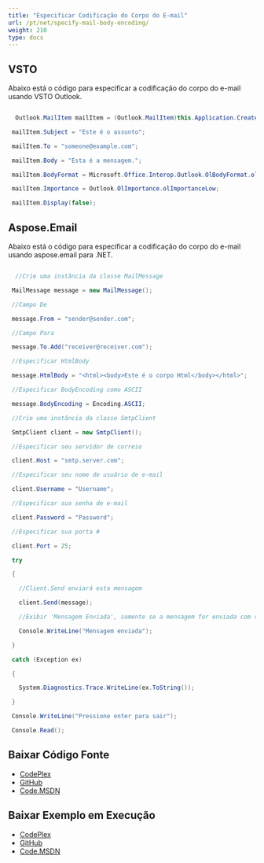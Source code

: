```yaml
---
title: "Especificar Codificação do Corpo do E-mail"
url: /pt/net/specify-mail-body-encoding/
weight: 210
type: docs
---
```



## **VSTO**
Abaixo está o código para especificar a codificação do corpo do e-mail usando VSTO Outlook.

``` cs

  Outlook.MailItem mailItem = (Outlook.MailItem)this.Application.CreateItem(Outlook.OlItemType.olMailItem);

 mailItem.Subject = "Este é o assunto";

 mailItem.To = "someone@example.com";

 mailItem.Body = "Esta é a mensagem.";

 mailItem.BodyFormat = Microsoft.Office.Interop.Outlook.OlBodyFormat.olFormatRichText;

 mailItem.Importance = Outlook.OlImportance.olImportanceLow;

 mailItem.Display(false);


```
## **Aspose.Email**
Abaixo está o código para especificar a codificação do corpo do e-mail usando aspose.email para .NET.

``` cs

  //Crie uma instância da classe MailMessage

 MailMessage message = new MailMessage();

 //Campo De

 message.From = "sender@sender.com";

 //Campo Para

 message.To.Add("receiver@receiver.com");

 //Especificar HtmlBody

 message.HtmlBody = "<html><body>Este é o corpo Html</body></html>";

 //Especificar BodyEncoding como ASCII

 message.BodyEncoding = Encoding.ASCII;

 //Crie uma instância da classe SmtpClient

 SmtpClient client = new SmtpClient();

 //Especificar seu servidor de correio

 client.Host = "smtp.server.com";

 //Especificar seu nome de usuário de e-mail

 client.Username = "Username";

 //Especificar sua senha de e-mail

 client.Password = "Password";

 //Especificar sua porta #

 client.Port = 25;

 try

 {

   //Client.Send enviará esta mensagem

   client.Send(message);

   //Exibir 'Mensagem Enviada', somente se a mensagem for enviada com sucesso

   Console.WriteLine("Mensagem enviada");

 }

 catch (Exception ex)

 {

   System.Diagnostics.Trace.WriteLine(ex.ToString());

 }

 Console.WriteLine("Pressione enter para sair");

 Console.Read();


```
## **Baixar Código Fonte**
- [CodePlex](https://asposeemailvsto.codeplex.com/SourceControl/latest#Code)
- [GitHub](https://github.com/aspose-email/Aspose.Email-for-.NET/tree/master/Plugins/Aspose.Email%20Vs%20VSTO%20Outlook/Code%20Comparison%20of%20Common%20Features/Specify%20Mail%20Body%20Encoding)
- [Code.MSDN](https://code.msdn.microsoft.com/Code-Comparison-of-common-4e0f39b8/view/SourceCode#content)
## **Baixar Exemplo em Execução**
- [CodePlex](https://asposeemailvsto.codeplex.com/releases/view/620910)
- [GitHub](https://github.com/aspose-email/Aspose.Email-for-.NET/releases/tag/AsposeEmailVsVSTOv1.2)
- [Code.MSDN](https://code.msdn.microsoft.com/Code-Comparison-of-common-4e0f39b8)